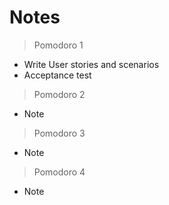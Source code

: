 # Notes
> Pomodoro 1
- Write User stories and scenarios
- Acceptance test

> Pomodoro 2
- Note
> Pomodoro 3
- Note
> Pomodoro 4
- Note
